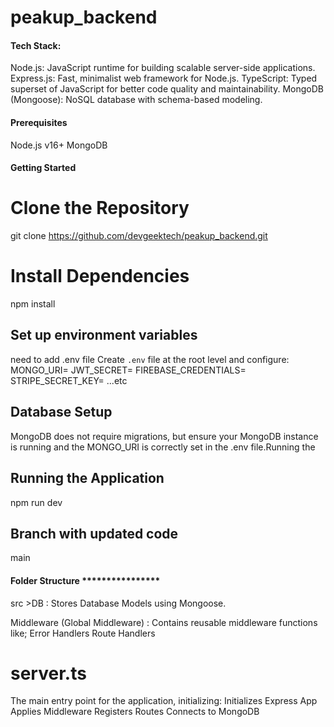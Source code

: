 # peakup_backend

#### Tech Stack:
Node.js: JavaScript runtime for building scalable server-side applications.
Express.js: Fast, minimalist web framework for Node.js.
TypeScript: Typed superset of JavaScript for better code quality and maintainability.
MongoDB (Mongoose): NoSQL database with schema-based modeling.

#### Prerequisites
Node.js v16+
MongoDB

#### Getting Started
# Clone the Repository
git clone https://github.com/devgeektech/peakup_backend.git

# Install Dependencies
npm install

## Set up environment variables
need to add .env file Create `.env` file at the root level and configure:
MONGO_URI=
JWT_SECRET=
FIREBASE_CREDENTIALS=
STRIPE_SECRET_KEY= 
...etc

## Database Setup
MongoDB does not require migrations, but ensure your MongoDB instance is running and the MONGO_URI is correctly set in the .env file.Running the

## Running the Application
npm run dev

## Branch with updated code 
main 

#### Folder Structure ****************
src >DB : Stores Database Models using Mongoose.

Middleware (Global Middleware) : Contains reusable middleware functions like;
Error Handlers
Route Handlers

# server.ts
The main entry point for the application, initializing:
Initializes Express App
Applies Middleware
Registers Routes
Connects to MongoDB